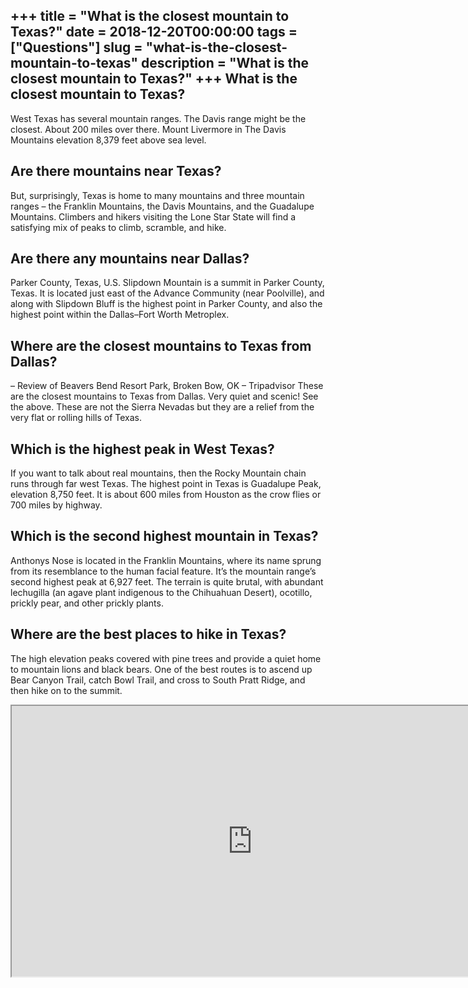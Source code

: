 +++
title = "What is the closest mountain to Texas?"
date = 2018-12-20T00:00:00
tags = ["Questions"]
slug = "what-is-the-closest-mountain-to-texas"
description = "What is the closest mountain to Texas?"
+++
What is the closest mountain to Texas?
--------------------------------------

West Texas has several mountain ranges. The Davis range might be the closest. About 200 miles over there. Mount Livermore in The Davis Mountains elevation 8,379 feet above sea level.

Are there mountains near Texas?
-------------------------------

But, surprisingly, Texas is home to many mountains and three mountain ranges – the Franklin Mountains, the Davis Mountains, and the Guadalupe Mountains. Climbers and hikers visiting the Lone Star State will find a satisfying mix of peaks to climb, scramble, and hike.

Are there any mountains near Dallas?
------------------------------------

Parker County, Texas, U.S. Slipdown Mountain is a summit in Parker County, Texas. It is located just east of the Advance Community (near Poolville), and along with Slipdown Bluff is the highest point in Parker County, and also the highest point within the Dallas–Fort Worth Metroplex.

Where are the closest mountains to Texas from Dallas?
-----------------------------------------------------

– Review of Beavers Bend Resort Park, Broken Bow, OK – Tripadvisor These are the closest mountains to Texas from Dallas. Very quiet and scenic! See the above. These are not the Sierra Nevadas but they are a relief from the very flat or rolling hills of Texas.

Which is the highest peak in West Texas?
----------------------------------------

If you want to talk about real mountains, then the Rocky Mountain chain runs through far west Texas. The highest point in Texas is Guadalupe Peak, elevation 8,750 feet. It is about 600 miles from Houston as the crow flies or 700 miles by highway.

Which is the second highest mountain in Texas?
----------------------------------------------

Anthonys Nose is located in the Franklin Mountains, where its name sprung from its resemblance to the human facial feature. It’s the mountain range’s second highest peak at 6,927 feet. The terrain is quite brutal, with abundant lechugilla (an agave plant indigenous to the Chihuahuan Desert), ocotillo, prickly pear, and other prickly plants.

Where are the best places to hike in Texas?
-------------------------------------------

The high elevation peaks covered with pine trees and provide a quiet home to mountain lions and black bears. One of the best routes is to ascend up Bear Canyon Trail, catch Bowl Trail, and cross to South Pratt Ridge, and then hike on to the summit.

<iframe allow="accelerometer; autoplay; clipboard-write; encrypted-media; gyroscope; picture-in-picture" allowfullscreen="" class="__youtube_prefs__  epyt-is-override  no-lazyload" data-no-lazy="1" data-origheight="433" data-origwidth="770" data-skipgform_ajax_framebjll="" height="433" id="_ytid_60705" loading="lazy" src="https://www.youtube.com/embed/cvFt2Xcuois?enablejsapi=1&autoplay=0&cc_load_policy=0&cc_lang_pref=&iv_load_policy=1&loop=0&modestbranding=0&rel=1&fs=1&playsinline=0&autohide=2&theme=dark&color=red&controls=1&" title="YouTube player" width="770"></iframe>